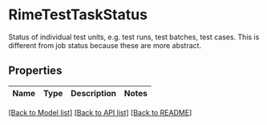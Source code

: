 # RimeTestTaskStatus

Status of individual test units, e.g. test runs, test batches, test cases. This is different from job status because these are more abstract.

## Properties

Name | Type | Description | Notes
------------ | ------------- | ------------- | -------------

[[Back to Model list]](../README.md#documentation-for-models) [[Back to API list]](../README.md#documentation-for-api-endpoints) [[Back to README]](../README.md)

